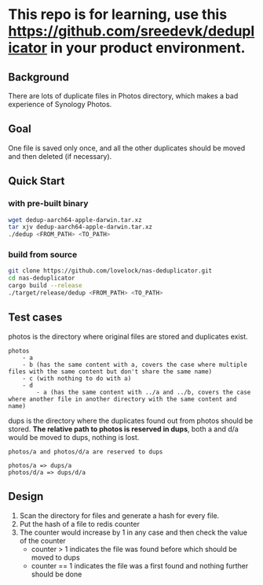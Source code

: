# This repo is for learning, use this https://github.com/sreedevk/deduplicator in your product environment.

## Background

There are lots of duplicate files in Photos directory, which makes a bad experience of Synology Photos.

## Goal

One file is saved only once, and all the other duplicates should be moved and then deleted (if necessary).

## Quick Start

### with pre-built binary

```bash
wget dedup-aarch64-apple-darwin.tar.xz 
tar xjv dedup-aarch64-apple-darwin.tar.xz 
./dedup <FROM_PATH> <TO_PATH>
```

### build from source

```bash
git clone https://github.com/lovelock/nas-deduplicator.git
cd nas-deduplicator
cargo build --release
./target/release/dedup <FROM_PATH> <TO_PATH>
```


## Test cases

photos is the directory where original files are stored and duplicates exist.

```
photos
    - a
    - b (has the same content with a, covers the case where multiple files with the same content but don't share the same name)
    - c (with nothing to do with a)
    - d
        - a (has the same content with ../a and ../b, covers the case where another file in another directory with the same content and name)
```

dups is the directory where the duplicates found out from photos should be stored. **The relative path to photos is reserved in dups**, both a and d/a would be moved to dups, nothing is lost.

```
photos/a and photos/d/a are reserved to dups

photos/a => dups/a
photos/d/a => dups/d/a
```

## Design

1. Scan the directory for files and generate a hash for every file.
2. Put the hash of a file to redis counter
3. The counter would increase by 1 in any case and then check the value of the counter
   - counter > 1 indicates the file was found before which should be moved to dups
   - counter == 1 indicates the file was a first found and nothing further should be done